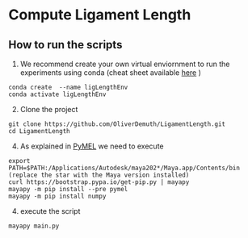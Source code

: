 # Compute Ligament Length

## How to run the scripts

1. We recommend create your own virtual enviornment to run the experiments using conda (cheat sheet available [here](https://docs.conda.io/projects/conda/en/4.6.0/_downloads/52a95608c49671267e40c689e0bc00ca/conda-cheatsheet.pdf) )
```
conda create  --name ligLengthEnv
conda activate ligLengthEnv
```
2. Clone the project
```
git clone https://github.com/OliverDemuth/LigamentLength.git
cd LigamentLength
```
4. As explained in [PyMEL](https://github.com/LumaPictures/pymel) we need to execute
```
export PATH=$PATH:/Applications/Autodesk/maya202*/Maya.app/Contents/bin (replace the star with the Maya version installed)
curl https://bootstrap.pypa.io/get-pip.py | mayapy
mayapy -m pip install --pre pymel
mayapy -m pip install numpy
```
4. execute the script
```
mayapy main.py
```
